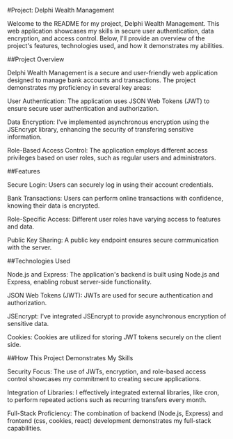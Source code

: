 #Project: Delphi Wealth Management

Welcome to the README for my project, Delphi Wealth Management. 
This web application showcases my skills in secure user authentication, data encryption, and access control. 
Below, I'll provide an overview of the project's features, technologies used, and how it demonstrates my abilities.

##Project Overview

Delphi Wealth Management is a secure and user-friendly web application designed to manage bank accounts and transactions. 
The project demonstrates my proficiency in several key areas:

User Authentication: The application uses JSON Web Tokens (JWT) to ensure secure user authentication and authorization.

Data Encryption: I've implemented asynchronous encryption using the JSEncrypt library, enhancing the security of transfering sensitive information.

Role-Based Access Control: The application employs different access privileges based on user roles, such as regular users and administrators.


##Features

Secure Login: Users can securely log in using their account credentials.

Bank Transactions: Users can perform online transactions with confidence, knowing their data is encrypted.

Role-Specific Access: Different user roles have varying access to features and data.

Public Key Sharing: A public key endpoint ensures secure communication with the server.


##Technologies Used


Node.js and Express: The application's backend is built using Node.js and Express, enabling robust server-side functionality.

JSON Web Tokens (JWT): JWTs are used for secure authentication and authorization.

JSEncrypt: I've integrated JSEncrypt to provide asynchronous encryption of sensitive data.

Cookies: Cookies are utilized for storing JWT tokens securely on the client side.


##How This Project Demonstrates My Skills

Security Focus: The use of JWTs, encryption, and role-based access control showcases my commitment to creating secure applications.

Integration of Libraries: I effectively integrated external libraries, like cron, to perform repeated actions such as recurring transfers every month.

Full-Stack Proficiency: The combination of backend (Node.js, Express) and frontend (css, cookies, react) development demonstrates my full-stack capabilities.
